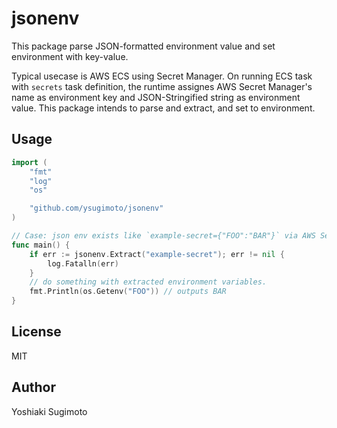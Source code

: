 # jsonenv

This package parse JSON-formatted environment value and set environment with key-value.

Typical usecase is AWS ECS using Secret Manager. On running ECS task with `secrets` task definition,
the runtime assignes AWS Secret Manager's name as environment key and JSON-Stringified string as environment value.
This package intends to parse and extract, and set to environment.

## Usage

```go
import (
    "fmt"
    "log"
    "os"

    "github.com/ysugimoto/jsonenv"
)

// Case: json env exists like `example-secret={"FOO":"BAR"}` via AWS Secrets Manager
func main() {
    if err := jsonenv.Extract("example-secret"); err != nil {
        log.Fatalln(err)
    }
    // do something with extracted environment variables.
    fmt.Println(os.Getenv("FOO")) // outputs BAR
}
```

## License

MIT

## Author

Yoshiaki Sugimoto
